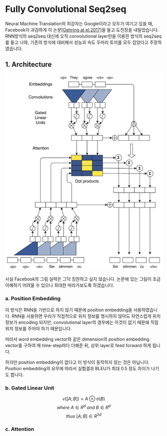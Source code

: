 # Fully Convolutional Seq2seq

Neural Machine Translation의 최강자는 Google이라고 모두가 여기고 있을 때, Facebook이 과감하게 이 논문[\[Gehring at el.2017\]](https://arxiv.org/pdf/1705.03122.pdf)을 들고 도전장을 내밀었습니다. RNN방식의 seq2seq 대신에 오직 convolutional layer만을 이용한 방식의 seq2seq를 들고 나와, 기존의 방식에 대비해서 성능과 속도 두마리 토끼를 모두 잡았다고 주장하였습니다.

## 1. Architecture

![](/assets/nmt-fconv-overview.png)

사실 Facebook의 그림 실력은 그닥 칭찬하고 싶지 않습니다. 논문에 있는 그림이 조금 이해하기 어려울 수 있으나 최대한 따라가보도록 하겠습니다.

### a. Position Embedding

이 방식은 RNN을 기반으로 하지 않기 때문에 position embedding을 사용하였습니다. RNN을 사용하면 우리가 직접적으로 위치 정보를 명시하지 않아도 자연스럽게 위치정보가 encoding 되지만, convolutional layer의 경우에는 이것이 없기 때문에 직접 위치 정보를 주어야 하기 때문입니다.

따라서 word embedding vector와 같은 dimension의 position embedding vector를 구하여 매 time-step마다 더해준 뒤, 상위 layer로 feed forward 하게 됩니다.

하지만 position embedding이 없다고 이 방식이 동작하지 않는 것은 아닙니다. Position embedding의 유무에 따라서 실험결과 BLEU가 최대 0.5 정도 차이가 나기도 합니다.

### b. Gated Linear Unit

$$
v([A;B])=A \otimes \sigma(B)
$$
$$
where~A \in R^{d}~and~B \in R^{d}
$$
$$
thus~[A;B] \in R^{2d}
$$

### c. Attention

